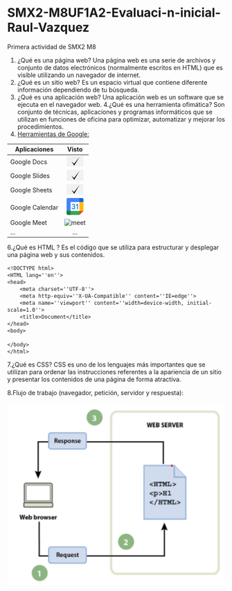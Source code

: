 # SMX2-M8UF1A2-Evaluaci-n-inicial-Raul-Vazquez
Primera actividad de SMX2 M8

1. ¿Qué es una página web?
Una página web es una serie de archivos y conjunto de datos electrónicos (normalmente escritos en HTML) que es visible utilizando un navegador de internet.
2. ¿Qué es un sitio web?
Es un espacio virtual que contiene diferente información dependiendo de tu búsqueda.
3. ¿Qué es una aplicación web?
Una aplicación web es un software que se ejecuta en el navegador web.
4.¿Qué es una herramienta ofimática?
Son conjunto de técnicas, aplicaciones y programas informáticos que se utilizan en funciones de oficina para optimizar, automatizar y mejorar los procedimientos.
5. [Herramientas de Google:](https://www.google.com/intl/es-419/chrome/browser-tools/)

|**Aplicaciones**|**Visto**|
|-----------------------|:----------------:|	
|Google Docs |<img src="https://github.com/raulvazquez007/SMX2-M8UF1A2-Evaluaci-n-inicial-Raul-Vazquez/blob/main/visto.png" alt="Visto" width="39"/>|
|Google Slides |<img src="https://github.com/raulvazquez007/SMX2-M8UF1A2-Evaluaci-n-inicial-Raul-Vazquez/blob/main/visto.png" alt="Visto" width="39"/>|
|Google Sheets |<img src="https://github.com/raulvazquez007/SMX2-M8UF1A2-Evaluaci-n-inicial-Raul-Vazquez/blob/main/visto.png" alt="Visto" width="39"/>|
|Google Calendar |<img src="https://github.com/raulvazquez007/SMX2-M8UF1A2-Evaluaci-n-inicial-Raul-Vazquez/blob/main/calendario.png" alt="calendario" width="39"/>|
|Google Meet |<img src="https://github.com/raulvazquez007/SMX2-M8UF1A2-Evaluaci-n-inicial-Raul-Vazquez/blob/main/meet.avif" alt="meet" width="39"/>|
|... |...|

6.¿Qué es HTML ?
Es el código que se utiliza para estructurar y desplegar una página web y sus contenidos.
```
<!DOCTYPE html>
<HTML lang=''en''>
<head>
	<meta charset=''UTF-8''>
	<meta http-equiv=''X-UA-Compatible'' content=''IE=edge''>
	<meta name=''viewport'' content=''width=device-width, initial-scale=1.0''>
	<title>Document</title>
</head>
<body>

</body>
</html>
```
7.¿Qué es CSS?
CSS es uno de los lenguajes más importantes que se utilizan para ordenar las instrucciones referentes a la apariencia de un sitio y presentar los contenidos de una página de forma atractiva. 

8.Flujo de trabajo (navegador, petición, servidor y respuesta):
<div align="center">
  <img src="https://github.com/raulvazquez007/SMX2-M8UF1A2-Evaluaci-n-inicial-Raul-Vazquez/blob/main/flujo%20de%20trabajo.png" alt="flujo de trabajo" width="499">
</div>


